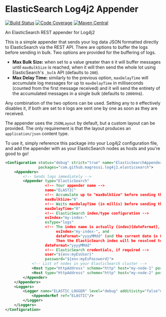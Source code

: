 # ElasticSearch Log4j2 Appender

[![Build Status](https://travis-ci.org/magrossi/es-log4j2-appender.svg?branch=master)](https://travis-ci.org/magrossi/es-log4j2-appender)
[![Code Coverage](https://codecov.io/gh/magrossi/es-log4j2-appender/branch/master/graph/badge.svg)](https://codecov.io/gh/magrossi/es-log4j2-appender)
[![Maven Central](https://maven-badges.herokuapp.com/maven-central/com.github.magrossi/log4j2-elasticsearch-appender/badge.svg)](https://maven-badges.herokuapp.com/maven-central/com.github.magrossi/log4j2-elasticsearch-appender)

An ElasticSearch REST appender for Log4j2

This is a simple appender that sends your log data JSON formatted directly to ElasticSearch via the REST API. There are options to buffer the logs before sending in bulk. Two options are provided for the buffering of logs.
- **Max Bulk Size:** when set to a value greater than `0` it will buffer messages until `maxBulkSize` is reached, when it will then send the whole lot using ElasticSearch's `_bulk` API (defaults to `200`).
- **Max Delay Time:** similarly to the previous option, `maxDelayTime` will accumulate log messages for up to `maxDelayTime` in milliseconds (counted from the first message received) and it will send the entirety of the accumulated messages in a single bulk (defaults to `2000`ms).

Any combination of the two options can be used. Setting any to `0` effectively disables it, if both are set to `0` logs are sent one by one as soon as they are received.

The appender uses the `JSONLayout` by default, but a custom layout can be provided. The only requirement is that the layout produces an `application/json` content type.

To use it, simply reference this package into your Log4j2 configuration file, and add the appender with as your ElasticSearch nodes as hosts and you're good to go!
```xml
<Configuration status="debug" strict="true" name="ElasticSearchAppenderTest"
               packages="com.github.magrossi.log4j2.elasticsearch">
    <Appenders>
        <!-- Sends logs immediately -->
        <Appender type="ElasticSearch"
                  <!-- Your appender name -->
                  name="ELASTIC"
                  <!-- Accumulate up to "maxBulkSize" before sending the logs -->
                  maxBulkSize="0" 
                  <!-- Waits maxDelayTime (in millis) before sending the logs -->
                  maxDelayTime="0"
                  <!-- ElasticSearch index/type configuration -->
                  esIndex="my-index-"
                  esType="logs"
                  <!-- The index name is actually {index}{dateFormat}, so if
                       esIndex="my-index-", and
                       dateFormat="yyyyMMdd" (and the current date is 01/01/2001
                       Then the ElasticSearch index will be resolved to "my-index-20010101" -->
                  dateFormat="yyyyMMdd"
                  <!-- ElasticSearch credentials, if required -->
                  user="${env:myEsUser}"
                  password="${env:myEsPassword}">
            <!-- List of nodes in your ElasticSearch cluster -->
            <Host type="HttpAddress" scheme="http" host="my-node-1" port="9200"/>
            <Host type="HttpAddress" scheme="http" host="my-node-2" port="9200"/>
        </Appender>
    </Appenders>
    <Loggers>
        <Logger name="ELASTIC_LOGGER" level="debug" additivity="false">
            <AppenderRef ref="ELASTIC"/>
        </Logger>
    </Loggers>
</Configuration>
```